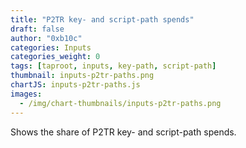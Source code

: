 ```yaml
---
title: "P2TR key- and script-path spends"
draft: false
author: "0xb10c"
categories: Inputs
categories_weight: 0
tags: [taproot, inputs, key-path, script-path]
thumbnail: inputs-p2tr-paths.png
chartJS: inputs-p2tr-paths.js
images:
  - /img/chart-thumbnails/inputs-p2tr-paths.png
---
```


Shows the share of P2TR key- and script-path spends.
<!--more-->
